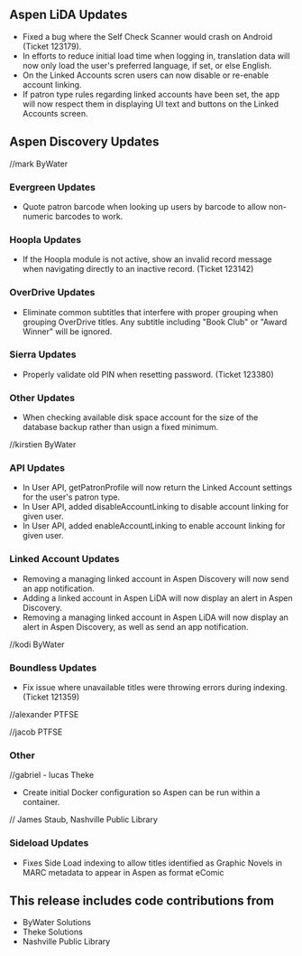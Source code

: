 ## Aspen LiDA Updates
- Fixed a bug where the Self Check Scanner would crash on Android (Ticket 123179).
- In efforts to reduce initial load time when logging in, translation data will now only load the user's preferred language, if set, or else English.
- On the Linked Accounts scren users can now disable or re-enable account linking.
- If patron type rules regarding linked accounts have been set, the app will now respect them in displaying UI text and buttons on the Linked Accounts screen.

## Aspen Discovery Updates
//mark ByWater
### Evergreen Updates
- Quote patron barcode when looking up users by barcode to allow non-numeric barcodes to work. 

### Hoopla Updates
- If the Hoopla module is not active, show an invalid record message when navigating directly to an inactive record. (Ticket 123142)

### OverDrive Updates
- Eliminate common subtitles that interfere with proper grouping when grouping OverDrive titles. Any subtitle including "Book Club" or "Award Winner" will be ignored.    

### Sierra Updates
- Properly validate old PIN when resetting password. (Ticket 123380)

### Other Updates
- When checking available disk space account for the size of the database backup rather than usign a fixed minimum.

//kirstien ByWater
### API Updates
- In User API, getPatronProfile will now return the Linked Account settings for the user's patron type.
- In User API, added disableAccountLinking to disable account linking for given user.
- In User API, added enableAccountLinking to enable account linking for given user.

### Linked Account Updates
- Removing a managing linked account in Aspen Discovery will now send an app notification.
- Adding a linked account in Aspen LiDA will now display an alert in Aspen Discovery.
- Removing a managing linked account in Aspen LiDA will now display an alert in Aspen Discovery, as well as send an app notification.

//kodi ByWater
### Boundless Updates
- Fix issue where unavailable titles were throwing errors during indexing. (Ticket 121359)

//alexander PTFSE

//jacob PTFSE

### Other
//gabriel - lucas Theke
- Create initial Docker configuration so Aspen can be run within a container.

// James Staub, Nashville Public Library
### Sideload Updates
- Fixes Side Load indexing to allow titles identified as Graphic Novels in MARC metadata to appear in Aspen as format eComic

## This release includes code contributions from
- ByWater Solutions
- Theke Solutions
- Nashville Public Library